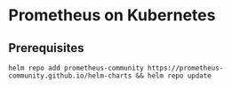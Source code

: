 # Prometheus on Kubernetes

## Prerequisites
```
helm repo add prometheus-community https://prometheus-community.github.io/helm-charts && helm repo update
```